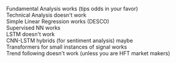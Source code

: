 Fundamental Analysis works (tips odds in your favor)<br>
Technical Analysis doesn't work<br>
Simple Linear Regression works (DESCO)<br>
Supervised NN works<br>
LSTM doesn't work<br>
CNN-LSTM hybrids (for sentiment analysis) maybe<br>
Transformers for small instances of signal works<br>
Trend following doesn't work (unless you are HFT market makers)<br>
